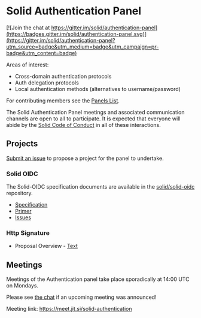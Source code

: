 # Solid Authentication Panel

[![Join the chat at https://gitter.im/solid/authentication-panel](https://badges.gitter.im/solid/authentication-panel.svg)](https://gitter.im/solid/authentication-panel?utm_source=badge&utm_medium=badge&utm_campaign=pr-badge&utm_content=badge)

Areas of interest:

* Cross-domain authentication protocols
* Auth delegation protocols
* Local authentication methods (alternatives to username/password)

For contributing members see the
[Panels List](https://github.com/solid/process/blob/master/panels.md#authentication-panel).

The Solid Authentication Panel meetings and associated communication channels are open to all
to participate. It is expected that everyone will abide by the
[Solid Code of Conduct](https://github.com/solid/process/blob/main/code-of-conduct.md)
in all of these interactions.

## Projects

[Submit an issue](https://github.com/solid/authentication-panel/issues/new)
to propose a project for the panel to undertake.

### Solid OIDC

The Solid-OIDC specification documents are available in the [solid/solid-oidc](https://github.com/solid/solid-oidc/) repository.

* [Specification](https://solid.github.io/solid-oidc/)
* [Primer](https://solid.github.io/solid-oidc/primer/)
* [Issues](https://github.com/solid/solid-oidc/issues/)

### Http Signature

* Proposal Overview - [Text](proposals/HttpSignature.md)

## Meetings

Meetings of the Authentication panel take place sporadically at 14:00 UTC on Mondays.

Please see [the chat](https://gitter.im/solid/authentication-panel) if an upcoming meeting was announced!

Meeting link: https://meet.jit.si/solid-authentication
